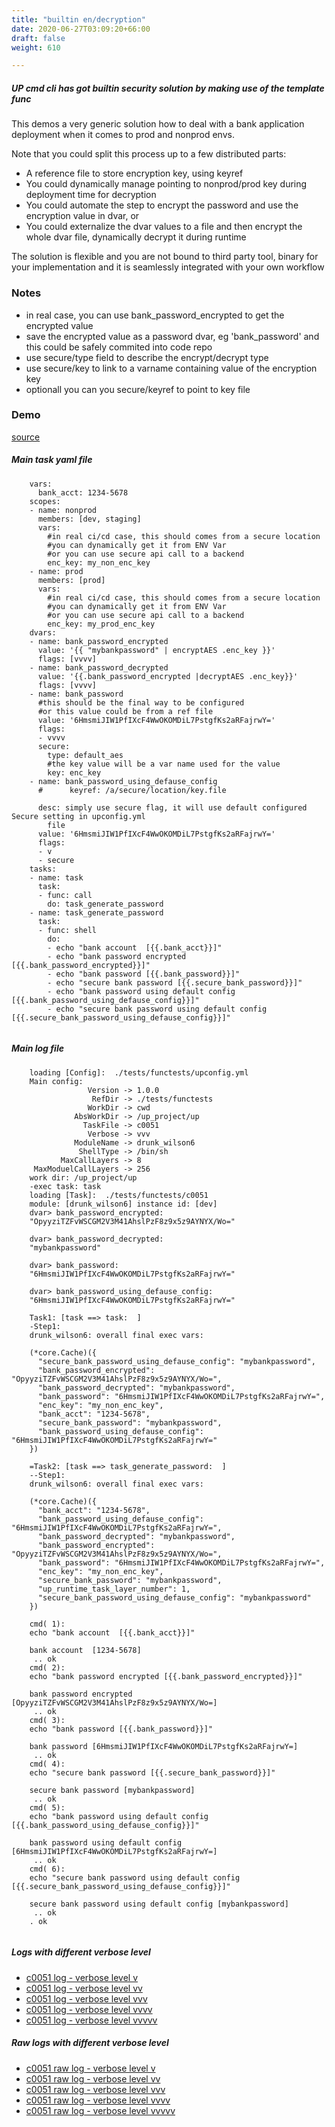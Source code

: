 ```yaml
---
title: "builtin en/decryption"
date: 2020-06-27T03:09:20+66:00
draft: false
weight: 610

---
```


##### UP cmd cli has got builtin security solution by making use of the template func

This demos a very generic solution how to deal with a bank application deployment when it comes to prod and nonprod envs.

Note that you could split this process up to a few distributed parts:
  * A reference file to store encryption key, using keyref
  * You could dynamically manage pointing to nonprod/prod key during deployment time for decryption
  * You could automate the step to encrypt the password and use the encryption value in dvar, or
  * You could externalize the dvar values to a file and then encrypt the whole dvar file, dynamically decrypt it during runtime

The solution is flexible and you are not bound to third party tool, binary for your implementation and it is seamlessly integrated with your own workflow


### Notes


* in real case, you can use bank_password_encrypted to get the encrypted value
* save the encrypted value as a password dvar, eg 'bank_password' and this could be safely commited into code repo
* use secure/type field to describe the encrypt/decrypt type
* use secure/key to link to a varname containing value of the encryption key
* optionall you can you secure/keyref to point to key file











### Demo








[source](https://github.com/upcmd/up/blob/master/tests/functests/c0051.yml)

##### Main task yaml file
```
    vars:
      bank_acct: 1234-5678
    scopes:
    - name: nonprod
      members: [dev, staging]
      vars:
        #in real ci/cd case, this should comes from a secure location
        #you can dynamically get it from ENV Var
        #or you can use secure api call to a backend
        enc_key: my_non_enc_key
    - name: prod
      members: [prod]
      vars:
        #in real ci/cd case, this should comes from a secure location
        #you can dynamically get it from ENV Var
        #or you can use secure api call to a backend
        enc_key: my_prod_enc_key
    dvars:
    - name: bank_password_encrypted
      value: '{{ "mybankpassword" | encryptAES .enc_key }}'
      flags: [vvvv]
    - name: bank_password_decrypted
      value: '{{.bank_password_encrypted |decryptAES .enc_key}}'
      flags: [vvvv]
    - name: bank_password
      #this should be the final way to be configured
      #or this value could be from a ref file
      value: '6HmsmiJIW1PfIXcF4WwOKOMDiL7PstgfKs2aRFajrwY='
      flags:
      - vvvv
      secure:
        type: default_aes
        #the key value will be a var name used for the value
        key: enc_key
    - name: bank_password_using_defause_config
      #      keyref: /a/secure/location/key.file
    
      desc: simply use secure flag, it will use default configured Secure setting in upconfig.yml
        file
      value: '6HmsmiJIW1PfIXcF4WwOKOMDiL7PstgfKs2aRFajrwY='
      flags:
      - v
      - secure
    tasks:
    - name: task
      task:
      - func: call
        do: task_generate_password
    - name: task_generate_password
      task:
      - func: shell
        do:
        - echo "bank account  [{{.bank_acct}}]"
        - echo "bank password encrypted [{{.bank_password_encrypted}}]"
        - echo "bank password [{{.bank_password}}]"
        - echo "secure bank password [{{.secure_bank_password}}]"
        - echo "bank password using default config [{{.bank_password_using_defause_config}}]"
        - echo "secure bank password using default config [{{.secure_bank_password_using_defause_config}}]"
    
```
##### Main log file
```
    loading [Config]:  ./tests/functests/upconfig.yml
    Main config:
                 Version -> 1.0.0
                  RefDir -> ./tests/functests
                 WorkDir -> cwd
              AbsWorkDir -> /up_project/up
                TaskFile -> c0051
                 Verbose -> vvv
              ModuleName -> drunk_wilson6
               ShellType -> /bin/sh
           MaxCallLayers -> 8
     MaxModuelCallLayers -> 256
    work dir: /up_project/up
    -exec task: task
    loading [Task]:  ./tests/functests/c0051
    module: [drunk_wilson6] instance id: [dev]
    dvar> bank_password_encrypted:
    "OpyyziTZFvWSCGM2V3M41AhslPzF8z9x5z9AYNYX/Wo="
    
    dvar> bank_password_decrypted:
    "mybankpassword"
    
    dvar> bank_password:
    "6HmsmiJIW1PfIXcF4WwOKOMDiL7PstgfKs2aRFajrwY="
    
    dvar> bank_password_using_defause_config:
    "6HmsmiJIW1PfIXcF4WwOKOMDiL7PstgfKs2aRFajrwY="
    
    Task1: [task ==> task:  ]
    -Step1:
    drunk_wilson6: overall final exec vars:
    
    (*core.Cache)({
      "secure_bank_password_using_defause_config": "mybankpassword",
      "bank_password_encrypted": "OpyyziTZFvWSCGM2V3M41AhslPzF8z9x5z9AYNYX/Wo=",
      "bank_password_decrypted": "mybankpassword",
      "bank_password": "6HmsmiJIW1PfIXcF4WwOKOMDiL7PstgfKs2aRFajrwY=",
      "enc_key": "my_non_enc_key",
      "bank_acct": "1234-5678",
      "secure_bank_password": "mybankpassword",
      "bank_password_using_defause_config": "6HmsmiJIW1PfIXcF4WwOKOMDiL7PstgfKs2aRFajrwY="
    })
    
    =Task2: [task ==> task_generate_password:  ]
    --Step1:
    drunk_wilson6: overall final exec vars:
    
    (*core.Cache)({
      "bank_acct": "1234-5678",
      "bank_password_using_defause_config": "6HmsmiJIW1PfIXcF4WwOKOMDiL7PstgfKs2aRFajrwY=",
      "bank_password_decrypted": "mybankpassword",
      "bank_password_encrypted": "OpyyziTZFvWSCGM2V3M41AhslPzF8z9x5z9AYNYX/Wo=",
      "bank_password": "6HmsmiJIW1PfIXcF4WwOKOMDiL7PstgfKs2aRFajrwY=",
      "enc_key": "my_non_enc_key",
      "secure_bank_password": "mybankpassword",
      "up_runtime_task_layer_number": 1,
      "secure_bank_password_using_defause_config": "mybankpassword"
    })
    
    cmd( 1):
    echo "bank account  [{{.bank_acct}}]"
    
    bank account  [1234-5678]
     .. ok
    cmd( 2):
    echo "bank password encrypted [{{.bank_password_encrypted}}]"
    
    bank password encrypted [OpyyziTZFvWSCGM2V3M41AhslPzF8z9x5z9AYNYX/Wo=]
     .. ok
    cmd( 3):
    echo "bank password [{{.bank_password}}]"
    
    bank password [6HmsmiJIW1PfIXcF4WwOKOMDiL7PstgfKs2aRFajrwY=]
     .. ok
    cmd( 4):
    echo "secure bank password [{{.secure_bank_password}}]"
    
    secure bank password [mybankpassword]
     .. ok
    cmd( 5):
    echo "bank password using default config [{{.bank_password_using_defause_config}}]"
    
    bank password using default config [6HmsmiJIW1PfIXcF4WwOKOMDiL7PstgfKs2aRFajrwY=]
     .. ok
    cmd( 6):
    echo "secure bank password using default config [{{.secure_bank_password_using_defause_config}}]"
    
    secure bank password using default config [mybankpassword]
     .. ok
    . ok
    
```


##### Logs with different verbose level
* [c0051 log - verbose level v](../../logs/c0051_v)
* [c0051 log - verbose level vv](../../logs/c0051_vv)
* [c0051 log - verbose level vvv](../../logs/c0051_vvvv)
* [c0051 log - verbose level vvvv](../../logs/c0051_vvvv)
* [c0051 log - verbose level vvvvv](../../logs/c0051_vvvvv)

##### Raw logs with different verbose level
* [c0051 raw log - verbose level v](../../reflogs/c0051_v.log)
* [c0051 raw log - verbose level vv](../../reflogs/c0051_vv.log)
* [c0051 raw log - verbose level vvv](../../reflogs/c0051_vvv.log)
* [c0051 raw log - verbose level vvvv](../../reflogs/c0051_vvvv.log)
* [c0051 raw log - verbose level vvvvv](../../reflogs/c0051_vvvvv.log)







